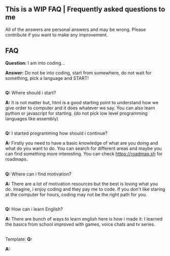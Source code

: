 ## This is a WIP FAQ | Frequently asked questions to me

All of the answers are personal answers and may be wrong. Please contribute if you want to make any improvement.

## FAQ

**Question:** I am into coding...

**Answer:** Do not be into coding, start from somewhere, do not wait for something, pick a language and START!

##

**Q:** Where should i start?

**A:** It is not matter but, html is a good starting point to understand how we give order to computer and it does whatever we say. You can also learn python or javascript for starting. (do not pick low level programming languages like assembly)

##

**Q:** I started programming how should i continue?

**A:** Firstly you need to have a basic knowledge of what are you doing and what do you want to do. You can search for different areas and maybe you can find something more interesting. You can check https://roadmap.sh for roadmaps.

##

**Q:** Where can i find motivation?

**A:** There are a lot of motivation resources but the best is loving what you do. Imagine, i enjoy coding and they pay me to code. If you don't like staring at the computer for hours, coding may not be the right path for you.

##

**Q:** How can i learn English?

**A:** There are bunch of ways to learn english here is how i made it: I learned the basics from school improved with games, voice chats and tv series.

##

Template:
**Q:**

**A:**
##
